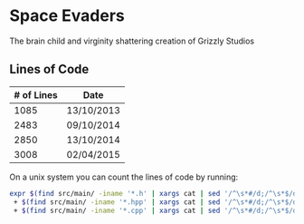 Space Evaders
=============

The brain child and virginity shattering creation of Grizzly Studios

## Lines of Code
| # of Lines | Date       |
| ---------- | ---------- |
| 1085       | 13/10/2013 |
| 2483       | 09/10/2014 |
| 2850       | 13/10/2014 |
| 3008       | 02/04/2015 |

On a unix system you can count the lines of code by running:

```bash
expr $(find src/main/ -iname '*.h' | xargs cat | sed '/^\s*#/d;/^\s*$/d' | wc -l)\
 + $(find src/main/ -iname '*.hpp' | xargs cat | sed '/^\s*#/d;/^\s*$/d' | wc -l)\
 + $(find src/main/ -iname '*.cpp' | xargs cat | sed '/^\s*#/d;/^\s*$/d' | wc -l)
